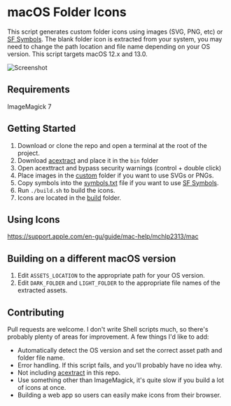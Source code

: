 # macOS Folder Icons

This script generates custom folder icons using images (SVG, PNG, etc) or [SF Symbols](https://developer.apple.com/sf-symbols/). The blank folder icon is extracted from your system, you may need to change the path location and file name depending on your OS version. This script targets macOS 12.x and 13.0.

![Screenshot](.github/screenshot.png)

## Requirements

ImageMagick 7

## Getting Started

1. Download or clone the repo and open a terminal at the root of the project.
2. Download [acextract](https://github.com/bartoszj/acextract/releases) and place it in the `bin` folder
3. Open acexttract and bypass security warnings (control + double click)
4. Place images in the [custom](custom) folder if you want to use SVGs or PNGs.
5. Copy symbols into the [symbols.txt](symbols.txt) file if you want to use [SF Symbols](https://developer.apple.com/sf-symbols/).
6. Run `./build.sh` to build the icons.
7. Icons are located in the [build](build) folder.

## Using Icons

https://support.apple.com/en-gu/guide/mac-help/mchlp2313/mac

## Building on a different macOS version

1. Edit `ASSETS_LOCATION` to the appropriate path for your OS version.
2. Edit `DARK_FOLDER` and `LIGHT_FOLDER` to the appropriate file names of the extracted assets.

## Contributing

Pull requests are welcome. I don't write Shell scripts much, so there's probably plenty of areas for improvement. A few things I'd like to add:

- Automatically detect the OS version and set the correct asset path and folder file name.
- Error handling. If this script fails, and you'll probably have no idea why.
- Not including [acextract](https://github.com/bartoszj/acextract) in this repo.
- Use something other than ImageMagick, it's quite slow if you build a lot of icons at once.
- Building a web app so users can easily make icons from their browser.
